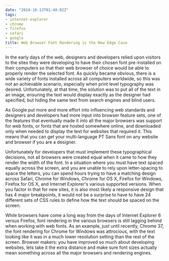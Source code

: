 ```yaml
---
date: "2014-10-13T01:48:02Z"
tags:
- internet-explorer
- chrome
- firefox
- safari
- google
title: Web Browser Font Rendering is the New Edge Case
---
```


In the early days of the web, designers and developers relied upon visitors to the sites they were developing to have their chosen font pre-installed on their computers so that their web browser of choice would be able to properly render the selected font. As quickly became obvious, there is a wide variety of fonts installed across all computers worldwide, so this was not an achievable scenario, especially when print level typography was desired. Unfortunately, at that time, the solution was to put all of the text in an image, ensuring the text would display exactly as the designer had specified, but hiding the same text from search engines and blind users.

As Google put more and more effort into influencing web standards and designers and developers had more input into browser feature sets, one of the features that eventually made it into all the major browsers was support for web fonts, or fonts that are hosted somewhere online, and downloaded only when needed to display the text for websites that required it. This means that you can get your multi-language PT Sans font on any website and browser if  you are a designer.

Unfortunately for developers that must implement these typographical decisions, not all browsers were created equal when it came to how they render the width of the font. In a situation where you must have text spaced equally across the screen, and you are unable to rely upon letter-spacing to space the letters, you can spend hours trying to have a matching design across Safari, Chrome for Windows, Chrome for OS X, Firefox for Windows, Firefox for OS X, and Internet Explorer's various supported versions. When you factor in that for new sites, it is also most likely a responsive design that has 4 major breakpoints, it would not be a surprise to have to have 24 different sets of CSS rules to define how the text should be spaced on the screen.

While browsers have come a long way from the days of Internet Explorer 6 versus Firefox, font rendering in the various browsers is still lagging behind when working with web fonts. As an example, just until recently, Chrome 37, the font rendering for Chrome for Windows was attrocious, with the text looking like it was in a much lower resolution setting than the rest of the screen. Browser makers: you have improved so much about developing websites, lets take it the extra distance and make sure font sizes actually mean something across all the major browsers and rendering engines.